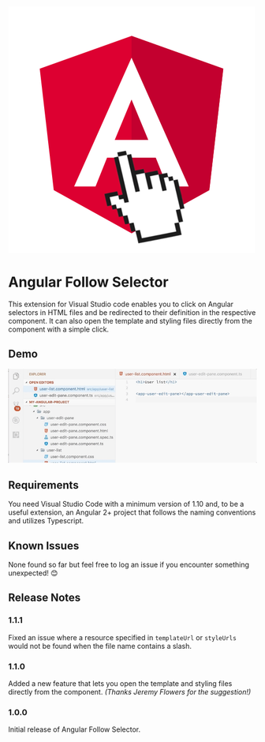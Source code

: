 ![Logo](https://github.com/SanderLedegen/vscode-angular-follow-selector/raw/master/images/logo.png)

# Angular Follow Selector

This extension for Visual Studio code enables you to click on Angular selectors in HTML files and be redirected to their definition in the respective component. It can also open the template and styling files directly from the component with a simple click.

## Demo

![Demo](https://github.com/SanderLedegen/vscode-angular-follow-selector/raw/master/images/demo.gif)

## Requirements

You need Visual Studio Code with a minimum version of 1.10 and, to be a useful extension, an Angular 2+ project that follows the naming conventions and utilizes Typescript.

## Known Issues

None found so far but feel free to log an issue if you encounter something unexpected! 😊

## Release Notes

### 1.1.1
Fixed an issue where a resource specified in `templateUrl` or `styleUrls` would not be found when the file name contains a slash.

### 1.1.0
Added a new feature that lets you open the template and styling files directly from the component.
_(Thanks Jeremy Flowers for the suggestion!)_

### 1.0.0
Initial release of Angular Follow Selector.
